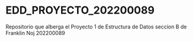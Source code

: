 # EDD_PROYECTO_202200089
Repositorio que alberga el Proyecto 1 de Estructura de Datos seccion B de Franklin Noj 202200089

